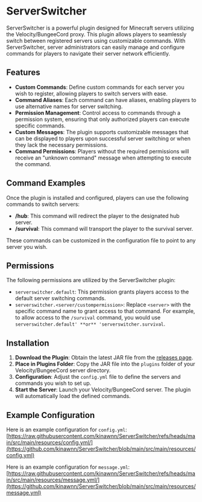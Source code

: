 # ServerSwitcher

ServerSwitcher is a powerful plugin designed for Minecraft servers utilizing the Velocity/BungeeCord proxy. This plugin allows players to seamlessly switch between registered servers using customizable commands. With ServerSwitcher, server administrators can easily manage and configure commands for players to navigate their server network efficiently.

## Features

- **Custom Commands**: Define custom commands for each server you wish to register, allowing players to switch servers with ease.
- **Command Aliases**: Each command can have aliases, enabling players to use alternative names for server switching.
- **Permission Management**: Control access to commands through a permission system, ensuring that only authorized players can execute specific commands.
- **Custom Messages**: The plugin supports customizable messages that can be displayed to players upon successful server switching or when they lack the necessary permissions.
- **Command Permissions**: Players without the required permissions will receive an "unknown command" message when attempting to execute the command.

## Command Examples

Once the plugin is installed and configured, players can use the following commands to switch servers:

- **/hub**: This command will redirect the player to the designated hub server.
- **/survival**: This command will transport the player to the survival server.

These commands can be customized in the configuration file to point to any server you wish.

## Permissions

The following permissions are utilized by the ServerSwitcher plugin:

- `serverswitcher.default`: This permission grants players access to the default server switching commands.
- `serverswitcher.<server/custompermission>`: Replace `<server>` with the specific command name to grant access to that command. For example, to allow access to the `/survival` command, you would use `serverswitcher.default' **or** 'serverswitcher.survival`.

## Installation

1. **Download the Plugin**: Obtain the latest JAR file from the [releases page](link-to-releases-page).
2. **Place in Plugins Folder**: Copy the JAR file into the `plugins` folder of your Velocity/BungeeCord server directory.
3. **Configuration**: Adjust the `config.yml` file to define the servers and commands you wish to set up.
4. **Start the Server**: Launch your Velocity/BungeeCord server. The plugin will automatically load the defined commands.

## Example Configuration

Here is an example configuration for `config.yml`: [https://raw.githubusercontent.com/kinawnn/ServerSwitcher/refs/heads/main/src/main/resources/config.yml/](https://github.com/kinawnn/ServerSwitcher/blob/main/src/main/resources/config.yml)

Here is an example configuration for `message.yml`: [https://raw.githubusercontent.com/kinawnn/ServerSwitcher/refs/heads/main/src/main/resources/message.yml/](https://github.com/kinawnn/ServerSwitcher/blob/main/src/main/resources/message.yml)
